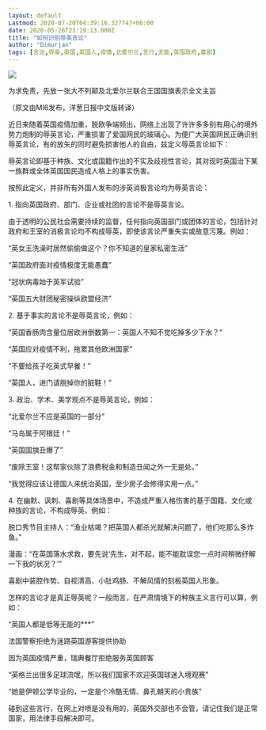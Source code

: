 ```yaml
---
layout: default
Lastmod: 2020-07-20T04:39:16.327747+00:00
date: 2020-05-26T23:19:13.000Z
title: "如何识别辱英言论"
author: "Dimurjan"
tags: [言论,辱英,英国,英国人,疫情,北爱尔兰,言行,无能,英国政府,喜剧]
---
```


![](https://images.weserv.nl/?url=https%3A//img1.doubanio.com/view/note/l/public/p72909349.jpg)

为求免责，先放一张大不列颠及北爱尔兰联合王国国旗表示全文主旨

（原文由MI6发布，洋葱日报中文版转译）

近日来随着英国疫情加重，脱欧争端频出，网络上出现了许许多多别有用心的境外势力炮制的辱英言论，严重损害了爱国网民的玻璃心。为便广大英国网民正确识别辱英言论，有的放矢的同时避免损害他人的自由，兹定义辱英言论如下：

辱英言论即基于种族、文化或国籍作出的不实及歧视性言论，其对现时英国治下某一族群或全体英国国民造成人格上的事实伤害。

按照此定义，并非所有外国人发布的涉英消极言论均为辱英言论：

1\. 指向英国政府、部门、企业或社团的言论不是辱英言论。

由于透明的公民社会需要持续的监督，任何指向英国部门或团体的言论，包括针对政府和王室的消极言论均不构成辱英，即使该言论严重失实或故意污蔑。例如：

“英女王洗澡时居然偷偷做这个？你不知道的皇家私密生活”

“英国政府面对疫情极度无能愚蠢”

“冠状病毒始于英军试验”

“英国五大财团秘密操纵欧盟经济”

2\. 基于事实的言论不是辱英言论，例如：

“英国香肠肉含量位居欧洲倒数第一：英国人不知不觉吃掉多少下水？“

“英国应对疫情不利，拖累其他欧洲国家”

“不要给孩子吃英式早餐！”

“英国人，进门请脱掉你的脏鞋！”

3\. 政治、学术、美学观点不是辱英言论，例如：

“北爱尔兰不应是英国的一部分”

“马岛属于阿根廷！”

“英国国旗丑爆了”

“废除王室！这帮家伙除了浪费税金和制造丑闻之外一无是处。”

“我觉得应该让德国人来统治英国，至少房子会修得实用一点。”

4\. 在幽默、讽刺、喜剧等具体场景中，不造成严重人格伤害的基于国籍、文化或种族的言论，不构成辱英，例如：

脱口秀节目主持人：“渔业枯竭？把英国人都杀光就解决问题了，他们吃那么多炸鱼。”

漫画：“在英国落水求救，要先说‘先生，对不起，能不能耽误您一点时间稍微纾解一下我的状况？’”

喜剧中装腔作势、自视清高、小肚鸡肠、不解风情的刻板英国人形象。

怎样的言论才是真正辱英呢？一般而言，在严肃情境下的种族主义言行可以算，例如：

“英国人都是低等无能的\*\*\*”

法国警察拒绝为迷路英国游客提供协助

因为英国疫情严重，瑞典餐厅拒绝服务英国顾客

“英格兰出很多足球流氓，所以我们国家不欢迎英国球迷入境观赛”

“她是伊顿公学毕业的，一定是个冷酷无情、鼻孔朝天的小贵族”

碰到这些言行，在网上对喷是没有用的，英国外交部也不会管，请记住我们是正常国家，用法律手段解决即可。


